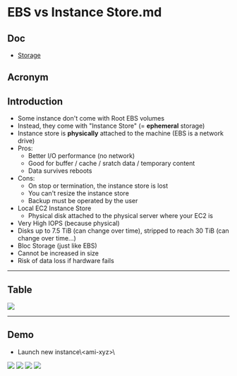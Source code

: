 # EBS vs Instance Store.md

## Doc
* [Storage](https://docs.aws.amazon.com/AWSEC2/latest/UserGuide/Storage.html?icmpid=docs_ec2_console)

## Acronym

## Introduction
* Some instance don't come with Root EBS volumes
* Instead, they come with "Instance Store" (= **ephemeral** storage)
* Instance store is **physically** attached to the machine (EBS is a network drive)
* Pros:
    * Better I/O performance (no network)
    * Good for buffer / cache / sratch data / temporary content
    * Data survives reboots
* Cons:
    * On stop or termination, the instance store is lost
    * You can't resize the instance store
    * Backup must be operated by the user
* Local EC2 Instance Store
    * Physical disk attached to the physical server where your EC2 is
* Very High IOPS (because physical)
* Disks up to 7.5 TiB (can change over time), stripped to reach 30 TiB (can change over time...)
* Bloc Storage (just like EBS)
* Cannot be increased in size
* Risk of data loss if hardware fails

---

## Table
[<img src="https://i.imgur.com/csZhyWa.png">](https://i.imgur.com/csZhyWa.png)

---

## Demo
* Launch new instance\\<ami-xyz\>\

[<img src="https://i.imgur.com/OEioEpQ.png">](https://i.imgur.com/OEioEpQ.png)
[<img src="https://i.imgur.com/Go0OJqa.png">](https://i.imgur.com/Go0OJqa.png)
[<img src="https://i.imgur.com/qdHlqTj.png">](https://i.imgur.com/qdHlqTj.png)
[<img src="https://i.imgur.com/vKvZ3oV.png">](https://i.imgur.com/vKvZ3oV.png)
